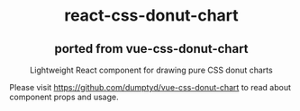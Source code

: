 <p align="center">
  <h1 align="center">react-css-donut-chart</h1>
  <h2 align="center">ported from vue-css-donut-chart</h2>
  <p align="center">Lightweight React component for drawing pure CSS donut charts</p>
</p>

Please visit https://github.com/dumptyd/vue-css-donut-chart to read about component props and usage.

